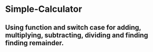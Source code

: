 # Simple-Calculator
## Using function and switch case for adding, multiplying,  subtracting, dividing and finding finding remainder.
